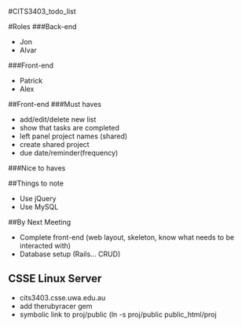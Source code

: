#CITS3403_todo_list

#Roles
###Back-end
- Jon 
- Alvar

###Front-end
- Patrick
- Alex

##Front-end
###Must haves
- add/edit/delete new list
- show that tasks are completed
- left panel project names (shared)
- create shared project
- due date/reminder(frequency)

###Nice to haves

##Things to note
- Use jQuery
- Use MySQL

##By Next Meeting
- Complete front-end (web layout, skeleton, know what needs to be interacted with)
- Database setup (Rails... CRUD)

## CSSE Linux Server
- cits3403.csse.uwa.edu.au
- add therubyracer gem
- symbolic link to proj/public (ln -s proj/public public_html/proj 